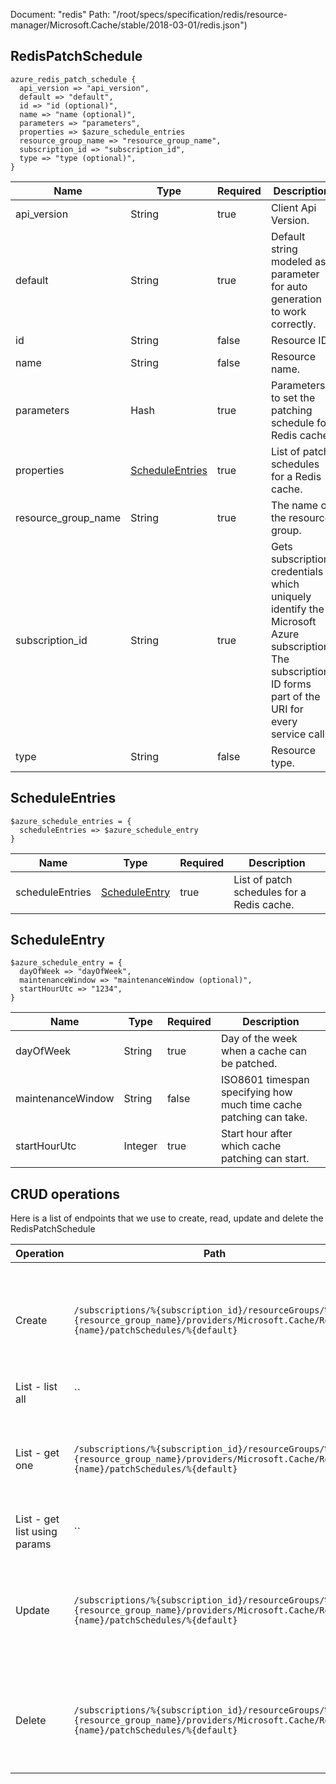 Document: "redis"
Path: "/root/specs/specification/redis/resource-manager/Microsoft.Cache/stable/2018-03-01/redis.json")

## RedisPatchSchedule

```puppet
azure_redis_patch_schedule {
  api_version => "api_version",
  default => "default",
  id => "id (optional)",
  name => "name (optional)",
  parameters => "parameters",
  properties => $azure_schedule_entries
  resource_group_name => "resource_group_name",
  subscription_id => "subscription_id",
  type => "type (optional)",
}
```

| Name        | Type           | Required       | Description       |
| ------------- | ------------- | ------------- | ------------- |
|api_version | String | true | Client Api Version. |
|default | String | true | Default string modeled as parameter for auto generation to work correctly. |
|id | String | false | Resource ID. |
|name | String | false | Resource name. |
|parameters | Hash | true | Parameters to set the patching schedule for Redis cache. |
|properties | [ScheduleEntries](#scheduleentries) | true | List of patch schedules for a Redis cache. |
|resource_group_name | String | true | The name of the resource group. |
|subscription_id | String | true | Gets subscription credentials which uniquely identify the Microsoft Azure subscription. The subscription ID forms part of the URI for every service call. |
|type | String | false | Resource type. |
        
## ScheduleEntries

```puppet
$azure_schedule_entries = {
  scheduleEntries => $azure_schedule_entry
}
```

| Name        | Type           | Required       | Description       |
| ------------- | ------------- | ------------- | ------------- |
|scheduleEntries | [ScheduleEntry](#scheduleentry) | true | List of patch schedules for a Redis cache. |
        
## ScheduleEntry

```puppet
$azure_schedule_entry = {
  dayOfWeek => "dayOfWeek",
  maintenanceWindow => "maintenanceWindow (optional)",
  startHourUtc => "1234",
}
```

| Name        | Type           | Required       | Description       |
| ------------- | ------------- | ------------- | ------------- |
|dayOfWeek | String | true | Day of the week when a cache can be patched. |
|maintenanceWindow | String | false | ISO8601 timespan specifying how much time cache patching can take.  |
|startHourUtc | Integer | true | Start hour after which cache patching can start. |



## CRUD operations

Here is a list of endpoints that we use to create, read, update and delete the RedisPatchSchedule

| Operation | Path | Verb | Description | OperationID |
| ------------- | ------------- | ------------- | ------------- | ------------- |
|Create|`/subscriptions/%{subscription_id}/resourceGroups/%{resource_group_name}/providers/Microsoft.Cache/Redis/%{name}/patchSchedules/%{default}`|Put|Create or replace the patching schedule for Redis cache (requires Premium SKU).|PatchSchedules_CreateOrUpdate|
|List - list all|``||||
|List - get one|`/subscriptions/%{subscription_id}/resourceGroups/%{resource_group_name}/providers/Microsoft.Cache/Redis/%{name}/patchSchedules/%{default}`|Get|Gets the patching schedule of a redis cache (requires Premium SKU).|PatchSchedules_Get|
|List - get list using params|``||||
|Update|`/subscriptions/%{subscription_id}/resourceGroups/%{resource_group_name}/providers/Microsoft.Cache/Redis/%{name}/patchSchedules/%{default}`|Put|Create or replace the patching schedule for Redis cache (requires Premium SKU).|PatchSchedules_CreateOrUpdate|
|Delete|`/subscriptions/%{subscription_id}/resourceGroups/%{resource_group_name}/providers/Microsoft.Cache/Redis/%{name}/patchSchedules/%{default}`|Delete|Deletes the patching schedule of a redis cache (requires Premium SKU).|PatchSchedules_Delete|